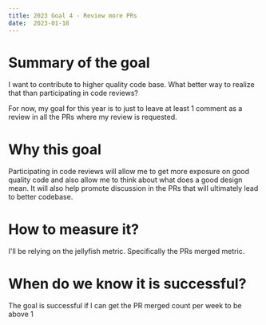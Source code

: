 ```yaml
---
title: 2023 Goal 4 - Review more PRs
date:  2023-01-18
---
```

# Summary of the goal

I want to contribute to higher quality code base. What better way to realize that
than participating in code reviews? 

For now, my goal for this year is to just to leave at least 1 comment as a review
in all the PRs where my review is requested. 


# Why this goal 
Participating in code reviews will allow me to get more exposure on  good quality 
code and also allow me to think about what does a good design mean. It will also
help promote discussion in the PRs that will ultimately lead to better codebase. 

# How to measure it?
I'll be relying on the jellyfish metric. Specifically the PRs merged metric. 

# When do we know it is successful?
The goal is successful if I can get the PR merged count per week to be above 1


